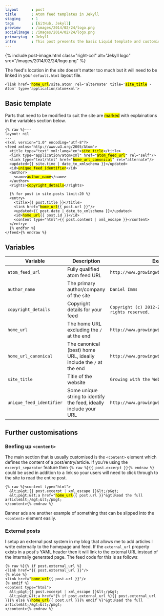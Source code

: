 ```yaml
---
layout      : post
title       : Atom feed templates in Jekyll
staging     : 1
tags        : [GitHub, Jekyll]
preview     : /images/2014/02/24/logo.png
socialimage : /images/2014/02/24/logo.png
primarytag  : Jekyll
intro       : This post presents the basic Liquid template and customisations I use for my <a href="http://jekyllrb.com/">Jekyll</a> blog's Atom feed.
---
```


{% include post-image.html class="right-col" alt="Jekyll logo" src="/images/2014/02/24/logo.png" %}

The feed's location in the site doesn't matter too much but it will need to be linked in your `default.html` layout file.

<div class="clear"><!----></div>

<!--prettify lang=xml-->
<pre><code>&lt;link href='<mark>home_url</mark>/site.atom' rel='alternate' title='<mark>site_title</mark> - Atom' type='application/atom+xml'&gt;</code></pre>



## Basic template

Parts that need to be modified to suit the site are <mark>marked</mark> with explainations in the variables section below.

<!--prettify lang=xml-->
<pre><code>{% raw %}---
layout: nil
---
&lt;?xml version="1.0" encoding="utf-8"?&gt;
&lt;feed xmlns="http://www.w3.org/2005/Atom"&gt;
  &lt;title type="text" xml:lang="en"&gt;<mark>site_title</mark>&lt;/title&gt;
  &lt;link type="application/atom+xml" href="<mark>atom_feed_url</mark>" rel="self"/&gt;
  &lt;link type="text/html" href="<mark>home_url_canonical</mark>" rel="alternate"/&gt;
  &lt;updated&gt;{{ site.time | date_to_xmlschema }}&lt;/updated&gt;
  &lt;id&gt;<mark>unique_feed_identifier</mark>&lt;/id&gt;
  &lt;author&gt;
    &lt;name&gt;<mark>author_name</mark>&lt;/name&gt;
  &lt;/author&gt;
  &lt;rights&gt;<mark>copyright_details</mark>&lt;/rights&gt;

  {% for post in site.posts limit:20 %}
  &lt;entry&gt;
    &lt;title&gt;{{ post.title }}&lt;/title&gt;
    &lt;link href="<mark>home_url</mark>{{ post.url }}"/&gt;
    &lt;updated&gt;{{ post.date | date_to_xmlschema }}&lt;/updated&gt;
    &lt;id&gt;<mark>home_url</mark>{{ post.id }}&lt;/id&gt;
    &lt;content type="html"&gt;{{ post.content | xml_escape }}&lt;/content&gt;
  &lt;/entry&gt;
  {% endfor %}
&lt;/feed&gt;{% endraw %}</code></pre>



## Variables

| Variable                 | Description                                                       | Example
|--------------------------|-------------------------------------------------------------------|--------
| `atom_feed_url`          | Fully qualified atom feed URL                                     | `http://www.growingwiththeweb.com/site.atom`
| `author_name`            | The primary author/company of the site                            | `Daniel Imms`
| `copyright_details`      | Copyright details for your feed                                   | `Copyright (c) 2012-2014, Daniel Imms; all rights reserved.`
| `home_url`               | The home URL excluding the `/` at the end                         | `http://www.growingwiththeweb.com`
| `home_url_canonical`     | The canonical (best) home URL, ideally include the `/` at the end | `http://www.growingwiththeweb.com/`
| `site_title`             | Title of the website                                              | `Growing with the Web`
| `unique_feed_identifier` | Some unique string to identify the feed, ideally include your URL | `http://www.growingwiththeweb.com/all_feed`



## Further customisations

### Beefing up `<content>`

The main section that is usually customised is the `<content>` element which defines the content of a post/entry/article. If you're using the `excerpt_separator` feature then `{% raw %}{{ post.excerpt }}{% endraw %}` could be used in addition to a link so your users will need to click through to the site to read the entire post.

<!--prettify lang=xml-->
<pre><code>{% raw %}&lt;content type="html"&gt;
  &amp;lt;p&amp;gt;{{ post.excerpt | xml_escape }}&amp;lt;/p&amp;gt;
  &amp;lt;p&amp;gt;&amp;lt;a href="<mark>home_url</mark>{{ post.url }}"&amp;gt;Read the full article&amp;lt;/&amp;gt;&amp;lt;/p&amp;gt;
&lt;/content&gt;{% endraw %}</code></pre>

Banner ads are another example of something that can be slipped into the `<content>` element easily.

### External posts

I setup an external post system in my blog that allows me to add articles I write externally to the homepage and feed. If the `external_url` property exists in a post's YAML header then it will link to the external URL instead of the internally generated page. The feed code for this is as follows:

<!--prettify lang=xml-->
<pre><code>{% raw %}{% if post.external_url %}
&lt;link href="{{ post.external_url }}"/&gt;
{% else %}
&lt;link href="<mark>home_url</mark>{{ post.url }}"/&gt;
{% endif %}
&lt;content type="html"&gt;
  &amp;lt;p&amp;gt;{{ post.excerpt | xml_escape }}&amp;lt;/p&amp;gt;
  &amp;lt;p&amp;gt;&amp;lt;a href="{% if post.external_url %}{{ post.external_url }}{% else %}<mark>home_url</mark>{{ post.url }}{% endif %}"&amp;gt;Read the full article&amp;lt;/&amp;gt;&amp;lt;/p&amp;gt;
&lt;/content&gt;{% endraw %}</code></pre>